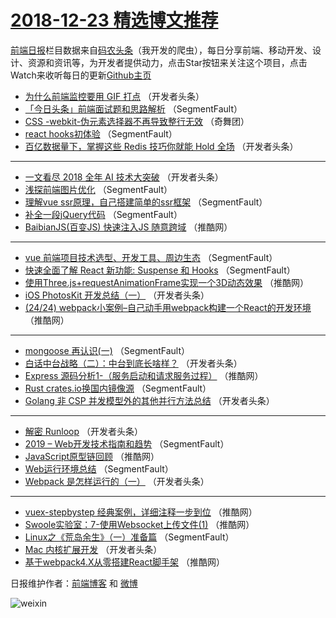 # [2018-12-23 精选博文推荐](https://toutiao.qdkfweb.cn/date/2018/12/23)

[前端日报](https://qdkfweb.cn/c/news)栏目数据来自[码农头条](https://toutiao.qdkfweb.cn/)（我开发的爬虫），每日分享前端、移动开发、设计、资源和资讯等，为开发者提供动力，点击Star按钮来关注这个项目，点击Watch来收听每日的更新[Github主页](https://github.com/kujian/frontendDaily)
* [为什么前端监控要用 GIF 打点](https://toutiao.qdkfweb.cn/95501.html) （开发者头条）
* [「今日头条」前端面试题和思路解析](https://toutiao.qdkfweb.cn/95491.html) （SegmentFault）
* [CSS -webkit-伪元素选择器不再导致整行无效](https://toutiao.qdkfweb.cn/95528.html) （奇舞团）
* [react hooks初体验](https://toutiao.qdkfweb.cn/95482.html) （SegmentFault）
* [百亿数据量下，掌握这些 Redis 技巧你就能 Hold 全场](https://toutiao.qdkfweb.cn/95493.html) （开发者头条）

***
* [一文看尽 2018 全年 AI 技术大突破](https://toutiao.qdkfweb.cn/95494.html) （开发者头条）
* [浅探前端图片优化](https://toutiao.qdkfweb.cn/95475.html) （SegmentFault）
* [理解vue ssr原理，自己搭建简单的ssr框架](https://toutiao.qdkfweb.cn/95487.html) （SegmentFault）
* [补全一段jQuery代码](https://toutiao.qdkfweb.cn/95488.html) （SegmentFault）
* [BaibianJS(百变JS) 快速注入JS 随意跨域](https://toutiao.qdkfweb.cn/95514.html) （推酷网）

***
* [vue 前端项目技术选型、开发工具、周边生态](https://toutiao.qdkfweb.cn/95478.html) （SegmentFault）
* [快速全面了解 React 新功能:  Suspense 和 Hooks](https://toutiao.qdkfweb.cn/95479.html) （SegmentFault）
* [使用Three.js+requestAnimationFrame实现一个3D动态效果](https://toutiao.qdkfweb.cn/95518.html) （推酷网）
* [iOS PhotosKit 开发总结（一）](https://toutiao.qdkfweb.cn/95504.html) （开发者头条）
* [(24/24) webpack小案例&#8211;自己动手用webpack构建一个React的开发环境](https://toutiao.qdkfweb.cn/95519.html) （推酷网）

***
* [mongoose 再认识(一)](https://toutiao.qdkfweb.cn/95483.html) （SegmentFault）
* [白话中台战略（二）：中台到底长啥样？](https://toutiao.qdkfweb.cn/95505.html) （开发者头条）
* [Express 源码分析1-（服务启动和请求服务过程）](https://toutiao.qdkfweb.cn/95520.html) （推酷网）
* [Rust crates.io换国内镜像源](https://toutiao.qdkfweb.cn/95484.html) （SegmentFault）
* [Golang 非 CSP 并发模型外的其他并行方法总结](https://toutiao.qdkfweb.cn/95495.html) （开发者头条）

***
* [解密 Runloop](https://toutiao.qdkfweb.cn/95506.html) （开发者头条）
* [2019 &#8211; Web开发技术指南和趋势](https://toutiao.qdkfweb.cn/95474.html) （SegmentFault）
* [JavaScript原型链回顾](https://toutiao.qdkfweb.cn/95521.html) （推酷网）
* [Web运行环境总结](https://toutiao.qdkfweb.cn/95485.html) （SegmentFault）
* [Webpack 是怎样运行的（一）](https://toutiao.qdkfweb.cn/95496.html) （开发者头条）

***
* [vuex-stepbystep 经典案例，详细注释一步到位](https://toutiao.qdkfweb.cn/95511.html) （推酷网）
* [Swoole实验室：7-使用Websocket上传文件(1)](https://toutiao.qdkfweb.cn/95522.html) （推酷网）
* [Linux之《荒岛余生》（一）准备篇](https://toutiao.qdkfweb.cn/95486.html) （SegmentFault）
* [Mac 内核扩展开发](https://toutiao.qdkfweb.cn/95497.html) （开发者头条）
* [基于webpack4.X从零搭建React脚手架](https://toutiao.qdkfweb.cn/95512.html) （推酷网）

日报维护作者：[前端博客](https://qdkfweb.cn/) 和 [微博](https://qdkfweb.cn/go/weibo)

![weixin](https://user-images.githubusercontent.com/3055447/38468989-651132ac-3b80-11e8-8e6b-15122322a9d7.png)
